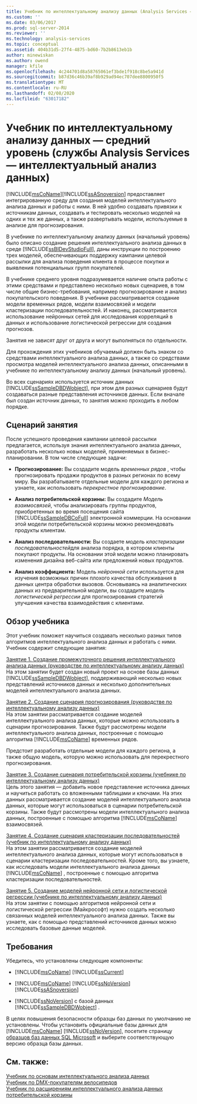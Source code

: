 ```yaml
---
title: Учебник по интеллектуальному анализу данных (Analysis Services — интеллектуальный анализ данных) | Документация Майкрософт
ms.custom: ''
ms.date: 03/06/2017
ms.prod: sql-server-2014
ms.reviewer: ''
ms.technology: analysis-services
ms.topic: conceptual
ms.assetid: 404b31d5-27f4-4875-bd60-7b2b8613eb1b
author: minewiskan
ms.author: owend
manager: kfile
ms.openlocfilehash: 4c244701d8a58765061ef3bde1f918c8be5a941d
ms.sourcegitcommit: b87d36c46b39af8b929ad94ec707dee8800950f5
ms.translationtype: MT
ms.contentlocale: ru-RU
ms.lasthandoff: 02/08/2020
ms.locfileid: "63017182"
---
```

# <a name="intermediate-data-mining-tutorial-analysis-services---data-mining"></a>Учебник по интеллектуальному анализу данных — средний уровень (службы Analysis Services — интеллектуальный анализ данных)
  [!INCLUDE[msCoName](../includes/msconame-md.md)][!INCLUDE[ssASnoversion](../includes/ssasnoversion-md.md)] предоставляет интегрированную среду для создания моделей интеллектуального анализа данных и работы с ними. В ней удобно создавать привязки к источникам данных, создавать и тестировать несколько моделей на одних и тех же данных, а также развертывать модели, используемые в анализе для прогнозирования.  
  
 В учебнике по интеллектуальному анализу данных (начальный уровень) было описано создание решения интеллектуального анализа данных в среде [!INCLUDE[ssBIDevStudioFull](../includes/ssbidevstudiofull-md.md)], даны инструкции по построению трех моделей, обеспечивающих поддержку кампании целевой рассылки для анализа поведения клиента в процессе покупки и выявления потенциальных групп покупателей.  
  
 В учебнике среднего уровня подразумевается наличие опыта работы с этими средствами и представлено несколько новых сценариев, в том числе общие бизнес-требования, например прогнозирование и анализ покупательского поведения. В учебнике рассматривается создание модели временных рядов, модели взаимосвязей и модели кластеризации последовательностей. И наконец, рассматривается использование нейронных сетей для исследования корреляций в данных и использование логистической регрессии для создания прогнозов.  
  
 Занятия не зависят друг от друга и могут выполняться по отдельности.  
  
 Для прохождения этих учебников обучаемый должен быть знаком со средствами интеллектуального анализа данных, а также со средствами просмотра моделей интеллектуального анализа данных, описанными в учебнике по интеллектуальному анализу данных (начальный уровень).  
  
 Во всех сценариях используется источник данных [!INCLUDE[ssSampleDBDWobject](../includes/sssampledbdwobject-md.md)], при этом для разных сценариев будут создаваться разные представления источников данных. Если вначале был создан источник данных, то занятия можно проходить в любом порядке.  
  
## <a name="lesson-scenarios"></a>Сценарий занятия  
 После успешного проведения кампании целевой рассылки предлагается, используя знания интеллектуального анализа данных, разработать несколько новых моделей, применяемых в бизнес-планировании. В том числе следующие задачи:  
  
-   **Прогнозирование:** Вы создадите модель *временных рядов* , чтобы прогнозировать продажи продуктов в разных регионах по всему миру. Вы разрабатываете отдельные модели для каждого региона и узнаете, как использовать *перекрестное прогнозирование*.  
  
-   **Анализ потребительской корзины:** Вы создадите *Модель взаимосвязей*, чтобы анализировать группы продуктов, приобретенных во время посещения сайта [!INCLUDE[ssSampleDBCoFull](../includes/sssampledbcofull-md.md)] электронной коммерции. На основании этой модели потребительской корзины можно рекомендовать продукты клиентам.  
  
-   **Анализ последовательности:** Вы создаете *модель кластеризации последовательностей*для анализа порядка, в котором клиенты покупают продукты. На основании этой модели можно планировать изменения дизайна веб-сайта или предложений новых продуктов.  
  
-   **Анализ коэффициента:** Модель *нейронной сети* используется для изучения возможных причин плохого качества обслуживания в данных центра обработки вызовов. Основываясь на аналитических данных из предварительной модели, вы создадите *модель логистической регрессии* для прогнозирования стратегий улучшения качества взаимодействия с клиентами.  
  
## <a name="what-you-will-learn"></a>Обзор учебника  
 Этот учебник поможет научиться создавать несколько разных типов алгоритмов интеллектуального анализа данных и работать с ними. Учебник содержит следующие занятия:  
  
 [Занятие 1. Создание промежуточного решения интеллектуального анализа данных &#40;руководстве по интеллектуальному анализу данных&#41;](../../2014/tutorials/lesson-1-create-solution-intermediate-data-mining-tutorial.md)  
 На этом занятии будет создан новый проект на основе базы данных [!INCLUDE[ssSampleDBDWobject](../includes/sssampledbdwobject-md.md)], поддерживающий несколько новых представлений источников данных и несколько дополнительных моделей интеллектуального анализа данных.  
  
 [Занятие 2. Создание сценария прогнозирования &#40;руководстве по интеллектуальному анализу данных&#41;](../../2014/tutorials/lesson-2-building-a-forecasting-scenario-intermediate-data-mining-tutorial.md)  
 На этом занятии рассматривается создание моделей интеллектуального анализа данных, которые можно использовать в сценарии прогнозирования. Также будут рассмотрены модели интеллектуального анализа данных, построенные с помощью алгоритма [!INCLUDE[msCoName](../includes/msconame-md.md)] временных рядов.  
  
 Предстоит разработать отдельные модели для каждого региона, а также общую модель, которую можно использовать для перекрестного прогнозирования.  
  
 [Занятие 3. Создание сценария потребительской корзины &#40;учебнике по интеллектуальному анализу данных&#41;](../../2014/tutorials/lesson-3-building-a-market-basket-scenario-intermediate-data-mining-tutorial.md)  
 Цель этого занятия — добавить новое представление источника данных и научиться работать со вложенными таблицами и ключами. На этих данных рассматривается создание моделей интеллектуального анализа данных, которые могут использоваться в сценарии потребительской корзины. Также будут рассмотрены модели интеллектуального анализа данных, построенные с помощью алгоритма [!INCLUDE[msCoName](../includes/msconame-md.md)] взаимосвязей.  
  
 [Занятие 4. Создание сценария кластеризации последовательностей &#40;учебник по интеллектуальному анализу данных&#41;](../../2014/tutorials/lesson-4-build-sequence-clustering-scenario-intermediate-data-mining.md)  
 На этом занятии рассматривается создание моделей интеллектуального анализа данных, которые могут использоваться в сценарии кластеризации последовательностей. Кроме того, вы узнаете, как исследовать модели интеллектуального анализа данных [!INCLUDE[msCoName](../includes/msconame-md.md)] , построенные с помощью алгоритма кластеризации последовательностей.  
  
 [Занятие 5. Создание моделей нейронной сети и логистической регрессии &#40;учебнике по интеллектуальному анализу данных&#41;](../../2014/tutorials/lesson-5-build-models-intermediate-data-mining-tutorial.md)  
 На этом занятии с помощью алгоритмов нейронной сети и логистической регрессии (Майкрософт) нужно создать несколько связанных моделей интеллектуального анализа данных. Также вы узнаете, как с помощью представлений источников данных можно исследовать базовые данные моделей.  
  
## <a name="requirements"></a>Требования  
 Убедитесь, что установлены следующие компоненты:  
  
-   [!INCLUDE[msCoName](../includes/msconame-md.md)] [!INCLUDE[ssCurrent](../includes/sscurrent-md.md)]  
  
-   [!INCLUDE[msCoName](../includes/msconame-md.md)] [!INCLUDE[ssNoVersion](../includes/ssnoversion-md.md)] [!INCLUDE[ssASnoversion](../includes/ssasnoversion-md.md)]  
  
-   
  [!INCLUDE[ssNoVersion](../includes/ssnoversion-md.md)] с базой данных [!INCLUDE[ssSampleDBDWobject](../includes/sssampledbdwobject-md.md)] .  
  
 В целях повышения безопасности образцы баз данных по умолчанию не установлены. Чтобы установить официальные базы данных для [!INCLUDE[msCoName](../includes/msconame-md.md)] [!INCLUDE[ssNoVersion](../includes/ssnoversion-md.md)], посетите страницу [образцов баз данных SQL Microsoft](https://go.microsoft.com/fwlink/?LinkId=88417) и выберите соответствующую версию образца базы данных.  
  
## <a name="see-also"></a>См. также:  
 [Учебник по основам интеллектуального анализа данных](../../2014/tutorials/basic-data-mining-tutorial.md)   
 [Учебник по DMX-покупателям велосипедов](../../2014/tutorials/bike-buyer-dmx-tutorial.md)   
 [Учебник по расширениям интеллектуального анализа данных потребительской корзины](../../2014/tutorials/market-basket-dmx-tutorial.md)  
  
  
